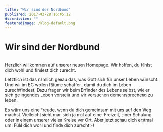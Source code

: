 ```yaml
---
title: "Wir sind der Nordbund"
published: 2017-03-28T16:05:12
description: ""
featuredImage: /blog-default.png
---
```


# Wir sind der Nordbund

<img loading="lazy" src="/old/Wir-sind-der-Nordbund.png" alt>

Herzlich willkommen auf unserer neuen Homepage. Wir hoffen, du fühlst dich wohl und findest dich zurecht.

Letztlich ist das nämlich genau das, was Gott sich für unser Leben wünscht. Und wir im EC wollen Räume schaffen, damit du dich im Leben zurechtfindest. Dazu fragen wir beim Erfinder des Lebens selbst, wie er sich gelingendes Leben vorstellt und wir versuchen dementsprechend zu leben.

Es wäre uns eine Freude, wenn du dich gemeinsam mit uns auf den Weg machst. Vielleicht sieht man sich ja mal auf einer Freizeit, einer Schulung oder in einem unserer vielen Kreise vor Ort. Aber jetzt schau dich erstmal um. Fühl dich wohl und finde dich zurecht:-)